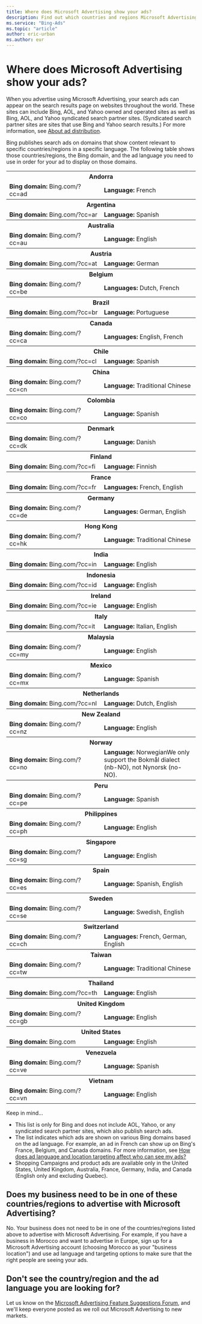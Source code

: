 ```yaml
---
title: Where does Microsoft Advertising show your ads?
description: Find out which countries and regions Microsoft Advertising is currently available in.
ms.service: "Bing-Ads"
ms.topic: "article"
author: eric-urban
ms.author: eur
---
```


# Where does Microsoft Advertising show your ads?

When you advertise using Microsoft Advertising, your search ads can appear on the search results page on websites throughout the world. These sites can include Bing, AOL, and Yahoo owned and operated sites as well as Bing, AOL, and Yahoo syndicated search partner sites. (Syndicated search partner sites are sites that use Bing and Yahoo search results.) For more information, see [About ad distribution](./hlp_BA_CONC_AboutAdDistribution.md).

Bing publishes search ads on domains that show content relevant to specific countries/regions in a specific language. The following table shows those countries/regions, the Bing domain, and the ad language you need to use in order for your ad to display on those domains.

<table>
  <tr>
    <th colspan="2" scope="col">Andorra</th>
  </tr>
  <tr>
    <td style="width:50%">
				<strong>Bing domain:</strong>
				<para>Bing.com/?cc=ad</para></td>
    <td>
				<strong>Language:</strong>
				<para>French</para></td>
  </tr>
  <tr>
    <th colspan="2" scope="col">Argentina</th>
  </tr>
  <tr>
    <td style="width:50%">
				<strong>Bing domain:</strong>
				<para>Bing.com/?cc=ar</para></td>
    <td>
				<strong>Language:</strong>
				<para>Spanish</para></td>
  </tr>
  <tr>
    <th colspan="2" scope="col">Australia</th>
  </tr>
  <tr>
    <td style="width:50%">
				<strong>Bing domain:</strong>
				<para>Bing.com/?cc=au</para></td>
    <td>
				<strong>Language:</strong>
				<para>English</para></td>
  </tr>
  <tr>
    <th colspan="2" scope="col">Austria</th>
  </tr>
  <tr>
    <td style="width:50%">
				<strong>Bing domain:</strong>
				<para>Bing.com/?cc=at</para></td>
    <td>
				<strong>Language:</strong>
				<para>German</para></td>
  </tr>
  <tr>
    <th colspan="2" scope="col">Belgium</th>
  </tr>
  <tr>
    <td style="width:50%">
				<strong>Bing domain:</strong>
				<para>Bing.com/?cc=be</para></td>
    <td>
				<strong>Languages:</strong>
				<para>Dutch, French</para></td>
  </tr>
  <tr>
    <th colspan="2" scope="col">Brazil</th>
  </tr>
  <tr>
    <td style="width:50%">
				<strong>Bing domain:</strong>
				<para>Bing.com/?cc=br</para></td>
    <td>
				<strong>Language:</strong>
				<para>Portuguese</para></td>
  </tr>
  <tr>
    <th colspan="2" scope="col">Canada</th>
  </tr>
  <tr>
    <td style="width:50%">
				<strong>Bing domain:</strong>
				<para>Bing.com/?cc=ca</para></td>
    <td>
				<strong>Languages:</strong>
				<para>English, French</para></td>
  </tr>
  <tr>
    <th colspan="2" scope="col">Chile</th>
  </tr>
  <tr>
    <td style="width:50%">
				<strong>Bing domain:</strong>
				<para>Bing.com/?cc=cl</para></td>
    <td>
				<strong>Language:</strong>
				<para>Spanish</para></td>
  </tr>
  <tr>
    <th colspan="2" scope="col">China</th>
  </tr>
  <tr>
    <td style="width:50%">
				<strong>Bing domain:</strong>
				<para>Bing.com/?cc=cn</para></td>
    <td>
				<strong>Language:</strong>
				<para>Traditional Chinese</para></td>
  </tr>
  <tr>
    <th colspan="2" scope="col">Colombia</th>
  </tr>
  <tr>
    <td style="width:50%">
				<strong>Bing domain:</strong>
				<para>Bing.com/?cc=co</para></td>
    <td>
				<strong>Language:</strong>
				<para>Spanish</para></td>
  </tr>
  <tr>
    <th colspan="2" scope="col">Denmark</th>
  </tr>
  <tr>
    <td style="width:50%">
				<strong>Bing domain:</strong>
				<para>Bing.com/?cc=dk</para></td>
    <td>
				<strong>Language:</strong>
				<para>Danish</para></td>
  </tr>
  <tr>
    <th colspan="2" scope="col">Finland</th>
  </tr>
  <tr>
    <td style="width:50%">
				<strong>Bing domain:</strong>
				<para>Bing.com/?cc=fi</para></td>
    <td>
				<strong>Language:</strong>
				<para>Finnish</para></td>
  </tr>
  <tr>
    <th colspan="2" scope="col">France</th>
  </tr>
  <tr>
    <td style="width:50%">
				<strong>Bing domain:</strong>
				<para>Bing.com/?cc=fr</para></td>
    <td>
				<strong>Languages:</strong>
				<para>French, English</para></td>
  </tr>
  <tr>
    <th colspan="2" scope="col">Germany</th>
  </tr>
  <tr>
    <td style="width:50%">
				<strong>Bing domain:</strong>
				<para>Bing.com/?cc=de</para></td>
    <td>
				<strong>Languages:</strong>
				<para>German, English</para></td>
  </tr>
  <tr>
    <th colspan="2" scope="col">Hong Kong</th>
  </tr>
  <tr>
    <td style="width:50%">
				<strong>Bing domain:</strong>
				<para>Bing.com/?cc=hk</para></td>
    <td>
				<strong>Language:</strong>
				<para>Traditional Chinese</para></td>
  </tr>
  <tr>
    <th colspan="2" scope="col">India</th>
  </tr>
  <tr>
    <td style="width:50%">
				<strong>Bing domain:</strong>
				<para>Bing.com/?cc=in</para></td>
    <td>
				<strong>Language:</strong>
				<para>English</para></td>
  </tr>
  <tr>
    <th colspan="2" scope="col">Indonesia</th>
  </tr>
  <tr>
    <td style="width:50%">
				<strong>Bing domain:</strong>
				<para>Bing.com/?cc=id</para></td>
    <td>
				<strong>Language:</strong>
				<para>English</para></td>
  </tr>
  <tr>
    <th colspan="2" scope="col">Ireland</th>
  </tr>
  <tr>
    <td style="width:50%">
				<strong>Bing domain:</strong>
				<para>Bing.com/?cc=ie</para></td>
    <td>
				<strong>Language:</strong>
				<para>English</para></td>
  </tr>
  <tr>
    <th colspan="2" scope="col">Italy </th>
  </tr>
  <tr>
    <td style="width:50%">
				<strong>Bing domain:</strong>
				<para>Bing.com/?cc=it</para></td>
    <td>
				<strong>Language:</strong>
				<para>Italian, English</para></td>
  </tr>
  <tr>
    <th colspan="2" scope="col">Malaysia</th>
  </tr>
  <tr>
    <td style="width:50%">
				<strong>Bing domain:</strong>
				<para>Bing.com/?cc=my</para></td>
    <td>
				<strong>Language:</strong>
				<para>English</para></td>
  </tr>
  <tr>
    <th colspan="2" scope="col">Mexico</th>
  </tr>
  <tr>
    <td style="width:50%">
				<strong>Bing domain:</strong>
				<para>Bing.com/?cc=mx</para></td>
    <td>
				<strong>Language:</strong>
				<para>Spanish</para></td>
  </tr>
  <tr>
    <th colspan="2" scope="col">Netherlands</th>
  </tr>
  <tr>
    <td style="width:50%">
				<strong>Bing domain:</strong>
				<para>Bing.com/?cc=nl</para></td>
    <td>
				<strong>Language:</strong>
				<para>Dutch, English</para></td>
  </tr>
  <tr>
    <th colspan="2" scope="col">New Zealand</th>
  </tr>
  <tr>
    <td style="width:50%">
				<strong>Bing domain:</strong>
				<para>Bing.com/?cc=nz</para></td>
    <td>
				<strong>Language:</strong>
				<para>English</para></td>
  </tr>
  <tr>
    <th colspan="2" scope="col">Norway</th>
  </tr>
  <tr>
    <td style="width:50%">
				<strong>Bing domain:</strong>
				<para>Bing.com/?cc=no</para></td>
    <td>
				<strong>Language:</strong>
				<para>Norwegian</para><para>We only support the Bokmål dialect (nb-NO), not Nynorsk (no-NO).</para></td>
  </tr>
  <tr>
    <th colspan="2" scope="col">Peru</th>
  </tr>
  <tr>
    <td style="width:50%">
				<strong>Bing domain:</strong>
				<para>Bing.com/?cc=pe</para></td>
    <td>
				<strong>Language:</strong>
				<para>Spanish</para></td>
  </tr>
  <tr>
    <th colspan="2" scope="col">Philippines</th>
  </tr>
  <tr>
    <td style="width:50%">
				<strong>Bing domain:</strong>
				<para>Bing.com/?cc=ph</para></td>
    <td>
				<strong>Language:</strong>
				<para>English</para></td>
  </tr>
  <tr>
    <th colspan="2" scope="col">Singapore</th>
  </tr>
  <tr>
    <td style="width:50%">
				<strong>Bing domain:</strong>
				<para>Bing.com/?cc=sg</para></td>
    <td>
				<strong>Language:</strong>
				<para>English</para></td>
  </tr>
  <tr>
    <th colspan="2" scope="col">Spain</th>
  </tr>
  <tr>
    <td style="width:50%">
				<strong>Bing domain:</strong>
				<para>Bing.com/?cc=es</para></td>
    <td>
				<strong>Language:</strong>
				<para>Spanish, English</para></td>
  </tr>
  <tr>
    <th colspan="2" scope="col">Sweden</th>
  </tr>
  <tr>
    <td style="width:50%">
				<strong>Bing domain:</strong>
				<para>Bing.com/?cc=se</para></td>
    <td>
				<strong>Language:</strong>
				<para>Swedish, English</para></td>
  </tr>
  <tr>
    <th colspan="2" scope="col">Switzerland</th>
  </tr>
  <tr>
    <td style="width:50%">
				<strong>Bing domain:</strong>
				<para>Bing.com/?cc=ch</para></td>
    <td>
				<strong>Languages:</strong>
				<para>French, German, English</para></td>
  </tr>
  <tr>
    <th colspan="2" scope="col">Taiwan</th>
  </tr>
  <tr>
    <td style="width:50%">
				<strong>Bing domain:</strong>
				<para>Bing.com/?cc=tw</para></td>
    <td>
				<strong>Language:</strong>
				<para>Traditional Chinese</para></td>
  </tr>
  <tr>
    <th colspan="2" scope="col">Thailand</th>
  </tr>
  <tr>
    <td style="width:50%">
				<strong>Bing domain:</strong>
				<para>Bing.com/?cc=th</para></td>
    <td>
				<strong>Language:</strong>
				<para>English</para></td>
  </tr>
  <tr>
    <th colspan="2" scope="col">United Kingdom</th>
  </tr>
  <tr>
    <td style="width:50%">
				<strong>Bing domain:</strong>
				<para>Bing.com/?cc=gb</para></td>
    <td>
				<strong>Language:</strong>
				<para>English</para></td>
  </tr>
  <tr>
    <th colspan="2" scope="col">United States</th>
  </tr>
  <tr>
    <td style="width:50%">
				<strong>Bing domain:</strong>
				<para>Bing.com</para></td>
    <td>
				<strong>Language:</strong>
				<para>English</para></td>
  </tr>
  <tr>
    <th colspan="2" scope="col">Venezuela</th>
  </tr>
  <tr>
    <td style="width:50%">
				<strong>Bing domain:</strong>
				<para>Bing.com/?cc=ve</para></td>
    <td>
				<strong>Language:</strong>
				<para>Spanish</para></td>
  </tr>
  <tr>
    <th colspan="2" scope="col">Vietnam</th>
  </tr>
  <tr>
    <td style="width:50%">
				<strong>Bing domain:</strong>
				<para>Bing.com/?cc=vn</para></td>
    <td>
				<strong>Language:</strong>
				<para>English</para></td>
  </tr>
</table>

Keep in mind...
- This list is only for Bing and does not include AOL, Yahoo, or any syndicated search partner sites, which also publish search ads.
- The list indicates which ads are shown on various Bing domains based on the ad language. For example, an ad in French can show up on Bing's France, Belgium, and Canada domains. For more information, see [How does ad language and location targeting affect who can see my ads?](./hlp_BA_CONC_LocTargetAndLang.md) 
- Shopping Campaigns and product ads are available only in the United States, United Kingdom, Australia, France, Germany, India, and Canada (English only and excluding Quebec).

## Does my business need to be in one of these countries/regions to advertise with Microsoft Advertising?

No. Your business does not need to be in one of the countries/regions listed above to advertise with Microsoft Advertising. For example, if you have a business in Morocco and want to advertise in Europe, sign up for a Microsoft Advertising account (choosing Morocco as your "business location") and use ad language and targeting options to make sure that the right people are seeing your ads.

## Don't see the country/region and the ad language you are looking for?

Let us know on the [Microsoft Advertising Feature Suggestions Forum](https://go.microsoft.com/fwlink?LinkId=825767), and we'll keep everyone posted as we roll out Microsoft Advertising to new markets.


